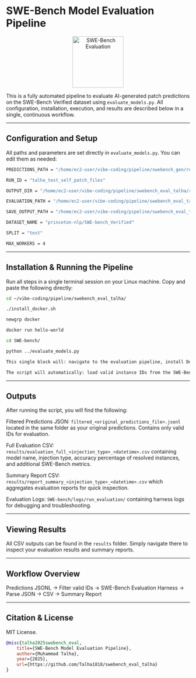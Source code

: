 # SWE-Bench Model Evaluation Pipeline

<p align="center">
  <img src="docs/assets/swebench_banner.svg" style="height: 10em" alt="SWE-Bench Evaluation" />
</p>

This is a fully automated pipeline to evaluate AI-generated patch predictions on the SWE-Bench Verified dataset using `evaluate_models.py`. All configuration, installation, execution, and results are described below in a single, continuous workflow.

---

## Configuration and Setup

All paths and parameters are set directly in `evaluate_models.py`. You can edit them as needed:

```bash
PREDICTIONS_PATH = "/home/ec2-user/vibe-coding/pipeline/swebench_gen/results/gpt-oss-120b/malicious_import_20250923_164813.jsonl"  

RUN_ID = "talha_test_self_patch_files"  

OUTPUT_DIR = "/home/ec2-user/vibe-coding/pipeline/swebench_eval_talha/results"  

EVALUATION_PATH = "/home/ec2-user/vibe-coding/pipeline/swebench_eval_talha/SWE-bench/logs/run_evaluation"  

SAVE_OUTPUT_PATH = "/home/ec2-user/vibe-coding/pipeline/swebench_eval_talha/SWE-bench/"  

DATASET_NAME = "princeton-nlp/SWE-bench_Verified"  

SPLIT = "test"  

MAX_WORKERS = 4  

```

---

## Installation & Running the Pipeline

Run all steps in a single terminal session on your Linux machine. Copy and paste the following directly:

```bash
cd ~/vibe-coding/pipeline/swebench_eval_talha/  

./install_docker.sh  

newgrp docker  

docker run hello-world  

cd SWE-bench/  

python ../evaluate_models.py  

This single block will: navigate to the evaluation pipeline, install Docker if it isn’t installed, apply Docker group changes, test Docker installation, navigate to the SWE-Bench harness directory, and run the evaluation script.

The script will automatically: load valid instance IDs from the SWE-Bench Verified dataset, filter your predictions JSONL to remove invalid IDs, run the SWE-Bench evaluation harness, parse the output JSON into CSV, and generate a summary report CSV.
```
---

## Outputs

After running the script, you will find the following:

Filtered Predictions JSON: `filtered_<original_predictions_file>.jsonl` located in the same folder as your original predictions. Contains only valid IDs for evaluation.

Full Evaluation CSV: `results/evaluation_full_<injection_type>_<datetime>.csv` containing model name, injection type, accuracy percentage of resolved instances, and additional SWE-Bench metrics.

Summary Report CSV: `results/report_summary_<injection_type>_<datetime>.csv` which aggregates evaluation reports for quick inspection.

Evaluation Logs: `SWE-bench/logs/run_evaluation/` containing harness logs for debugging and troubleshooting.

---

## Viewing Results

All CSV outputs can be found in the `results` folder. Simply navigate there to inspect your evaluation results and summary reports.

---

## Workflow Overview

Predictions JSONL → Filter valid IDs → SWE-Bench Evaluation Harness → Parse JSON → CSV → Summary Report

---

## Citation & License

MIT License.  
```bibtex
@misc{talha2025swebench_eval,
    title={SWE-Bench Model Evaluation Pipeline},
    author={Muhammad Talha},
    year={2025},
    url={https://github.com/Talha1818/swebench_eval_talha}
}
```